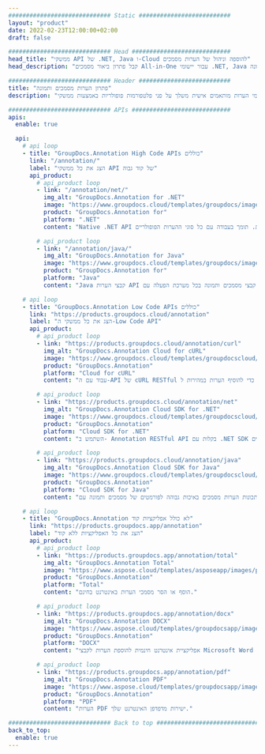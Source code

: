 ```yaml
---
############################# Static ##########################
layout: "product"
date: 2022-02-23T12:00:00+02:00
draft: false

############################# Head ############################
head_title: "ממשקי API של .NET, Java ו-Cloud להוספה וניהול של הערות מסמכים"
head_description: "קבל פתרון ביאור מסמכים All-in-One עבור יישומי .NET, Java וענן כדי להוסיף הערות לפורמטים נפוצים של מסמכים ותמונה."

############################# Header ##########################
title: "פתרון הערות מסמכים ותמונה"
description: "הערה מסמכים עם האפליקציות שלנו או בנה יישומי הערות מותאמים אישית משלך על פני פלטפורמות פופולריות באמצעות ממשקי API מקומיים או בענן."

############################# APIs ############################
apis:
  enable: true

  api:
    # api loop
    - title: "GroupDocs.Annotation High Code APIs כוללים"
      link: "/annotation/"
      label: "הצג את כל ממשקי API של קוד גבוה"
      api_product:
        # api_product loop
        - link: "/annotation/net/"
          img_alt: "GroupDocs.Annotation for .NET"
          image: "https://www.groupdocs.cloud/templates/groupdocs/images/product-logos/groupdocs-annotation-net.png"
          product: "GroupDocs.Annotation for"
          platform: ".NET"
          content: "Native .NET API להוספה, עריכה או מחיקה יעילה של הערות ממסמכים ותמונות. תומך בעבודה עם כל סוגי ההערות הפופולריים."

        # api_product loop
        - link: "/annotation/java/"
          img_alt: "GroupDocs.Annotation for Java"
          image: "https://www.groupdocs.cloud/templates/groupdocs/images/product-logos/groupdocs-annotation-java.png"
          product: "GroupDocs.Annotation for"
          platform: "Java"
          content: "Java קבצי הערות API לביאור מקיף לרוב הפורמטים הנפוצים של קבצי מסמכים ותמונה בכל מערכת הפעלה עם JDK מותקן."

    # api loop
    - title: "GroupDocs.Annotation Low Code APIs כוללים"
      link: "https://products.groupdocs.cloud/annotation"
      label: "הצג את כל ממשקי ה-Low Code API"
      api_product:
        # api_product loop
        - link: "https://products.groupdocs.cloud/annotation/curl"
          img_alt: "GroupDocs.Annotation Cloud for cURL"
          image: "https://www.groupdocs.cloud/templates/groupdocscloud/images/sdk/272x272/groupdocs_annotation-for-curl.png"
          product: "GroupDocs.Annotation"
          platform: "Cloud for cURL"
          content: "עבוד עם ה-API של cURL RESTful הערות למסמכים כדי להוסיף הערות במהירות ל-PDF, Word, Excel, PowerPoint, Visio, תמונות ופורמטים רבים אחרים ביישומים שלך."

        # api_product loop
        - link: "https://products.groupdocs.cloud/annotation/net"
          img_alt: "GroupDocs.Annotation Cloud SDK for .NET"
          image: "https://www.groupdocs.cloud/templates/groupdocscloud/images/sdk/272x272/groupdocs_annotation-for-net.png"
          product: "GroupDocs.Annotation"
          platform: "Cloud SDK for .NET"
          content: "השתמש ב- Annotation RESTful API בקלות עם .NET SDK כדי להוסיף טקסט, סימן מים, אזור, נקודה וסוגי הערות שונים אחרים ל-40+ פורמטים פופולריים של קבצים."

        # api_product loop
        - link: "https://products.groupdocs.cloud/annotation/java"
          img_alt: "GroupDocs.Annotation Cloud SDK for Java"
          image: "https://www.groupdocs.cloud/templates/groupdocscloud/images/sdk/272x272/groupdocs_annotation-for-java.png"
          product: "GroupDocs.Annotation"
          platform: "Cloud SDK for Java"
          content: "הוסף תכונות הערות מסמכים באיכות גבוהה לפורמטים של מסמכים ותמונה עם SDK עבור הערות מסמכים שעוצבו במיוחד עבור Java."

    # api loop
    - title: "GroupDocs.Annotation לא כולל אפליקציות קוד" 
      link: "https://products.groupdocs.app/annotation"
      label: "הצג את כל האפליקציות ללא קוד"
      api_product:
        # api_product loop
        - link: "https://products.groupdocs.app/annotation/total"
          img_alt: "GroupDocs.Annotation Total"
          image: "https://www.aspose.cloud/templates/asposeapp/images/products/logo/aspose_annotation-app.png"
          product: "GroupDocs.Annotation"
          platform: "Total"
          content: "הוסף או הסר מסמכי הערות באינטרנט בחינם."

        # api_product loop
        - link: "https://products.groupdocs.app/annotation/docx"
          img_alt: "GroupDocs.Annotation DOCX"
          image: "https://www.aspose.cloud/templates/groupdocsapp/images/products/logo/groupdocs_words-app.png"
          product: "GroupDocs.Annotation"
          platform: "DOCX"
          content: "אפליקציית אינטרנט חינמית להוספת הערות לקבצי Microsoft Word באופן מקוון מכל מכשיר."

        # api_product loop
        - link: "https://products.groupdocs.app/annotation/pdf"
          img_alt: "GroupDocs.Annotation PDF"
          image: "https://www.aspose.cloud/templates/groupdocsapp/images/products/logo/groupdocs_pdf-app.png"
          product: "GroupDocs.Annotation"
          platform: "PDF"
          content: "הערות PDF ישירות מדפדפן האינטרנט שלך."

############################# Back to top ###############################
back_to_top:
  enable: true
---
```

